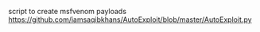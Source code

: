 
script to create msfvenom payloads
https://github.com/iamsaqibkhans/AutoExploit/blob/master/AutoExploit.py
